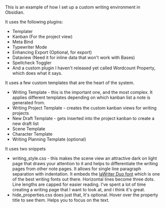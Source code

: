 This is an example of how I set up a custom writing environment in Obsidian.

It uses the following plugins:

- Templater
- Kanban (For the project view)
- Meta Bind
- Typewriter Mode
- Enhancing Export (Optional, for export)
- Dataview (Need it for inline data that won't work with Bases)
- Spellcheck Toggler
- And a custom plugin I haven't released yet called Wordcount Property, which does what it says.

It uses a few custom templates that are the heart of the system.
- Writing Template - this is the important one, and the most complex. It applies different templates depending on which kanban list a note is generated from.
- Writing Project Template - creates the custom kanban views for writing projects
- New Draft Template - gets inserted into the project kanban to create a new draft list
- Scene Template
- Character Template
- Writing Planning Template (optional)

It uses two snippets
- writing_style.css - this makes the scene view an attractive dark on light page that draws your attention to it and helps to differentiate the writing pages from other note pages. It allows for single line paragraph separation with indentation. It embeds the [IaWriter Duo font](https://ia.net/topics/in-search-of-the-perfect-writing-font) which is one of the best writing fonts out there. Horizontal lines become three dots. Line lengths are capped for easier reading. I've spent a lot of time creating a writing page that I want to look at, and i think it's great.
- hide_properties.css does just that, It's optional. Hover over the property title to see them. Helps you to focus on the text.

